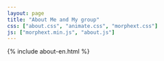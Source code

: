 ```yaml
---
layout: page
title: "About Me and My group"
css: ["about.css", "animate.css", "morphext.css"]
js: ["morphext.min.js", "about.js"]
---
```

{% include about-en.html %}
